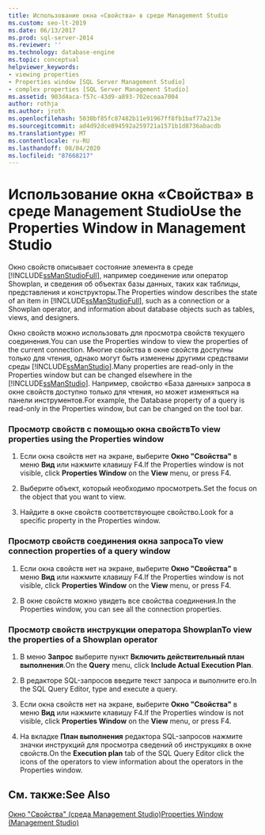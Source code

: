 ```yaml
---
title: Использование окна «Свойства» в среде Management Studio
ms.custom: seo-lt-2019
ms.date: 06/13/2017
ms.prod: sql-server-2014
ms.reviewer: ''
ms.technology: database-engine
ms.topic: conceptual
helpviewer_keywords:
- viewing properties
- Properties window [SQL Server Management Studio]
- complex properties [SQL Server Management Studio]
ms.assetid: 903d4aca-f57c-43d9-a893-702eceaa7004
author: rothja
ms.author: jroth
ms.openlocfilehash: 5030bf85fc87482b11e91967ff8fb1baf77a213e
ms.sourcegitcommit: ad4d92dce894592a259721a1571b1d8736abacdb
ms.translationtype: MT
ms.contentlocale: ru-RU
ms.lasthandoff: 08/04/2020
ms.locfileid: "87668217"
---
```

# <a name="use-the-properties-window-in-management-studio"></a><span data-ttu-id="bb2ba-102">Использование окна «Свойства» в среде Management Studio</span><span class="sxs-lookup"><span data-stu-id="bb2ba-102">Use the Properties Window in Management Studio</span></span>
  <span data-ttu-id="bb2ba-103">Окно свойств описывает состояние элемента в среде [!INCLUDE[ssManStudioFull](../../includes/ssmanstudiofull-md.md)], например соединение или оператор Showplan, и сведения об объектах базы данных, таких как таблицы, представления и конструкторы.</span><span class="sxs-lookup"><span data-stu-id="bb2ba-103">The Properties window describes the state of an item in [!INCLUDE[ssManStudioFull](../../includes/ssmanstudiofull-md.md)], such as a connection or a Showplan operator, and information about database objects such as tables, views, and designers.</span></span>  
  
 <span data-ttu-id="bb2ba-104">Окно свойств можно использовать для просмотра свойств текущего соединения.</span><span class="sxs-lookup"><span data-stu-id="bb2ba-104">You can use the Properties window to view the properties of the current connection.</span></span> <span data-ttu-id="bb2ba-105">Многие свойства в окне свойств доступны только для чтения, однако могут быть изменены другими средствами среды [!INCLUDE[ssManStudio](../../includes/ssmanstudio-md.md)].</span><span class="sxs-lookup"><span data-stu-id="bb2ba-105">Many properties are read-only in the Properties window but can be changed elsewhere in the [!INCLUDE[ssManStudio](../../includes/ssmanstudio-md.md)].</span></span> <span data-ttu-id="bb2ba-106">Например, свойство «База данных» запроса в окне свойств доступно только для чтения, но может изменяться на панели инструментов.</span><span class="sxs-lookup"><span data-stu-id="bb2ba-106">For example, the Database property of a query is read-only in the Properties window, but can be changed on the tool bar.</span></span>  
  
### <a name="to-view-properties-using-the-properties-window"></a><span data-ttu-id="bb2ba-107">Просмотр свойств с помощью окна свойств</span><span class="sxs-lookup"><span data-stu-id="bb2ba-107">To view properties using the Properties window</span></span>  
  
1.  <span data-ttu-id="bb2ba-108">Если окна свойств нет на экране, выберите **Окно "Свойства"** в меню **Вид** или нажмите клавишу F4.</span><span class="sxs-lookup"><span data-stu-id="bb2ba-108">If the Properties window is not visible, click **Properties Window** on the **View** menu, or press F4.</span></span>  
  
2.  <span data-ttu-id="bb2ba-109">Выберите объект, который необходимо просмотреть.</span><span class="sxs-lookup"><span data-stu-id="bb2ba-109">Set the focus on the object that you want to view.</span></span>  
  
3.  <span data-ttu-id="bb2ba-110">Найдите в окне свойств соответствующее свойство.</span><span class="sxs-lookup"><span data-stu-id="bb2ba-110">Look for a specific property in the Properties window.</span></span>  
  
### <a name="to-view-connection-properties-of-a-query-window"></a><span data-ttu-id="bb2ba-111">Просмотр свойств соединения окна запроса</span><span class="sxs-lookup"><span data-stu-id="bb2ba-111">To view connection properties of a query window</span></span>  
  
1.  <span data-ttu-id="bb2ba-112">Если окна свойств нет на экране, выберите **Окно "Свойства"** в меню **Вид** или нажмите клавишу F4.</span><span class="sxs-lookup"><span data-stu-id="bb2ba-112">If the Properties window is not visible, click **Properties Window** on the **View** menu, or press F4.</span></span>  
  
2.  <span data-ttu-id="bb2ba-113">В окне свойств можно увидеть все свойства соединения.</span><span class="sxs-lookup"><span data-stu-id="bb2ba-113">In the Properties window, you can see all the connection properties.</span></span>  
  
### <a name="to-view-the-properties-of-a-showplan-operator"></a><span data-ttu-id="bb2ba-114">Просмотр свойств инструкции оператора Showplan</span><span class="sxs-lookup"><span data-stu-id="bb2ba-114">To view the properties of a Showplan operator</span></span>  
  
1.  <span data-ttu-id="bb2ba-115">В меню **Запрос** выберите пункт **Включить действительный план выполнения**.</span><span class="sxs-lookup"><span data-stu-id="bb2ba-115">On the **Query** menu, click **Include Actual Execution Plan**.</span></span>  
  
2.  <span data-ttu-id="bb2ba-116">В редакторе SQL-запросов введите текст запроса и выполните его.</span><span class="sxs-lookup"><span data-stu-id="bb2ba-116">In the SQL Query Editor, type and execute a query.</span></span>  
  
3.  <span data-ttu-id="bb2ba-117">Если окна свойств нет на экране, выберите **Окно "Свойства"** в меню **Вид** или нажмите клавишу F4.</span><span class="sxs-lookup"><span data-stu-id="bb2ba-117">If the Properties window is not visible, click **Properties Window** on the **View** menu, or press F4.</span></span>  
  
4.  <span data-ttu-id="bb2ba-118">На вкладке **План выполнения** редактора SQL-запросов нажмите значки инструкций для просмотра сведений об инструкциях в окне свойств.</span><span class="sxs-lookup"><span data-stu-id="bb2ba-118">On the **Execution plan** tab of the SQL Query Editor click the icons of the operators to view information about the operators in the Properties window.</span></span>  
  
## <a name="see-also"></a><span data-ttu-id="bb2ba-119">См. также:</span><span class="sxs-lookup"><span data-stu-id="bb2ba-119">See Also</span></span>  
 [<span data-ttu-id="bb2ba-120">Окно "Свойства" (среда Management Studio)</span><span class="sxs-lookup"><span data-stu-id="bb2ba-120">Properties Window &#40;Management Studio&#41;</span></span>](../../ssms/properties-window-management-studio.md)  
  
  
